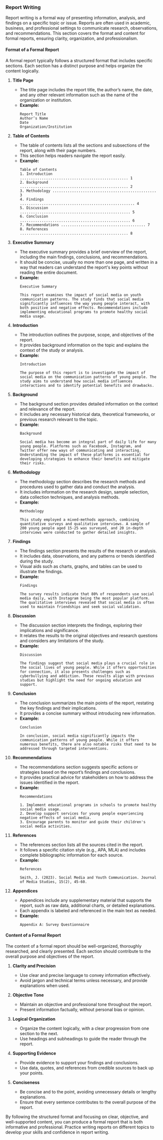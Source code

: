 ### Report Writing

Report writing is a formal way of presenting information, analysis, and findings on a specific topic or issue. Reports are often used in academic, business, and professional settings to communicate research, observations, and recommendations. This section covers the format and content for formal reports, ensuring clarity, organization, and professionalism.

#### Format of a Formal Report

A formal report typically follows a structured format that includes specific sections. Each section has a distinct purpose and helps organize the content logically.

1. **Title Page**
   - The title page includes the report title, the author’s name, the date, and any other relevant information such as the name of the organization or institution.
   - **Example:**
     ```
     Report Title
     Author’s Name
     Date
     Organization/Institution
     ```

2. **Table of Contents**
   - The table of contents lists all the sections and subsections of the report, along with their page numbers.
   - This section helps readers navigate the report easily.
   - **Example:**
     ```
     Table of Contents
     1. Introduction .................................................. 1
     2. Background .................................................. 2
     3. Methodology ................................................ 3
     4. Findings ..................................................... 4
     5. Discussion ................................................... 5
     6. Conclusion ................................................... 6
     7. Recommendations ....................................... 7
     8. References .................................................. 8
     ```

3. **Executive Summary**
   - The executive summary provides a brief overview of the report, including the main findings, conclusions, and recommendations.
   - It should be concise, usually no more than one page, and written in a way that readers can understand the report's key points without reading the entire document.
   - **Example:**
     ```
     Executive Summary

     This report examines the impact of social media on youth communication patterns. The study finds that social media significantly influences the way young people interact, with both positive and negative effects. Recommendations include implementing educational programs to promote healthy social media usage.
     ```

4. **Introduction**
   - The introduction outlines the purpose, scope, and objectives of the report.
   - It provides background information on the topic and explains the context of the study or analysis.
   - **Example:**
     ```
     Introduction

     The purpose of this report is to investigate the impact of social media on the communication patterns of young people. The study aims to understand how social media influences interactions and to identify potential benefits and drawbacks.
     ```

5. **Background**
   - The background section provides detailed information on the context and relevance of the report.
   - It includes any necessary historical data, theoretical frameworks, or previous research relevant to the topic.
   - **Example:**
     ```
     Background

     Social media has become an integral part of daily life for many young people. Platforms such as Facebook, Instagram, and Twitter offer new ways of communicating and interacting. Understanding the impact of these platforms is essential for developing strategies to enhance their benefits and mitigate their risks.
     ```

6. **Methodology**
   - The methodology section describes the research methods and procedures used to gather data and conduct the analysis.
   - It includes information on the research design, sample selection, data collection techniques, and analysis methods.
   - **Example:**
     ```
     Methodology

     This study employed a mixed-methods approach, combining quantitative surveys and qualitative interviews. A sample of 200 young people aged 15-25 was surveyed, and 20 in-depth interviews were conducted to gather detailed insights.
     ```

7. **Findings**
   - The findings section presents the results of the research or analysis.
   - It includes data, observations, and any patterns or trends identified during the study.
   - Visual aids such as charts, graphs, and tables can be used to illustrate the findings.
   - **Example:**
     ```
     Findings

     The survey results indicate that 80% of respondents use social media daily, with Instagram being the most popular platform. The qualitative interviews revealed that social media is often used to maintain friendships and seek social validation.
     ```

8. **Discussion**
   - The discussion section interprets the findings, exploring their implications and significance.
   - It relates the results to the original objectives and research questions and considers any limitations of the study.
   - **Example:**
     ```
     Discussion

     The findings suggest that social media plays a crucial role in the social lives of young people. While it offers opportunities for connection, it also presents challenges such as cyberbullying and addiction. These results align with previous studies but highlight the need for ongoing education and support.
     ```

9. **Conclusion**
   - The conclusion summarizes the main points of the report, restating the key findings and their implications.
   - It provides a concise summary without introducing new information.
   - **Example:**
     ```
     Conclusion

     In conclusion, social media significantly impacts the communication patterns of young people. While it offers numerous benefits, there are also notable risks that need to be addressed through targeted interventions.
     ```

10. **Recommendations**
    - The recommendations section suggests specific actions or strategies based on the report’s findings and conclusions.
    - It provides practical advice for stakeholders on how to address the issues identified in the report.
    - **Example:**
      ```
      Recommendations

      1. Implement educational programs in schools to promote healthy social media usage.
      2. Develop support services for young people experiencing negative effects of social media.
      3. Encourage parents to monitor and guide their children's social media activities.
      ```

11. **References**
    - The references section lists all the sources cited in the report.
    - It follows a specific citation style (e.g., APA, MLA) and includes complete bibliographic information for each source.
    - **Example:**
      ```
      References

      Smith, J. (2023). Social Media and Youth Communication. Journal of Media Studies, 15(2), 45-60.
      ```

12. **Appendices**
    - Appendices include any supplementary material that supports the report, such as raw data, additional charts, or detailed explanations.
    - Each appendix is labeled and referenced in the main text as needed.
    - **Example:**
      ```
      Appendix A: Survey Questionnaire
      ```

#### Content of a Formal Report

The content of a formal report should be well-organized, thoroughly researched, and clearly presented. Each section should contribute to the overall purpose and objectives of the report.

1. **Clarity and Precision**
   - Use clear and precise language to convey information effectively.
   - Avoid jargon and technical terms unless necessary, and provide explanations when used.

2. **Objective Tone**
   - Maintain an objective and professional tone throughout the report.
   - Present information factually, without personal bias or opinion.

3. **Logical Organization**
   - Organize the content logically, with a clear progression from one section to the next.
   - Use headings and subheadings to guide the reader through the report.

4. **Supporting Evidence**
   - Provide evidence to support your findings and conclusions.
   - Use data, quotes, and references from credible sources to back up your points.

5. **Conciseness**
   - Be concise and to the point, avoiding unnecessary details or lengthy explanations.
   - Ensure that every sentence contributes to the overall purpose of the report.

By following the structured format and focusing on clear, objective, and well-supported content, you can produce a formal report that is both informative and professional. Practice writing reports on different topics to develop your skills and confidence in report writing.